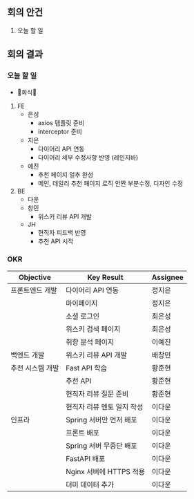 ## 회의 안건

1. 오늘 할 일

## 회의 결과

### 오늘 할 일

- 🥓회식🥂
1. FE
    - 은성
        - axios 템플릿 준비
        - interceptor 준비
    - 지은
        - 다이어리 API 연동
        - 다이어리 세부 수정사항 반영 (레인지바)
    - 예진
        - 추천 페이지 얼추 완성
        - 메인, 데일리 추천 페이지 로직 안짠 부분수정, 디자인 수정
2. BE
    - 다운
    - 창민
        - 위스키 리뷰 API 개발
    - JH
        - 현직자 피드백 반영
        - 추천 API 시작


### OKR

| Objective | Key Result | Assignee |
| --- | --- | --- |
| 프론트엔드 개발 | 다이어리 API 연동 | 정지은 |
|  | 마이페이지 | 정지은 |
|  | 소셜 로그인 | 최은성 |
|  | 위스키 검색 페이지 | 최은성 |
|  | 취향 분석 페이지 | 이예진 |
| 백엔드 개발 | 위스키 리뷰 API 개발 | 배창민 |
| 추천 시스템 개발 | Fast API 학습 | 황준현 |
|  | 추천 API  | 황준현 |
|  | 현직자 리뷰 질문 준비 | 황준현 |
|  | 현직자 리뷰 멘토 일지 작성 | 이다운 |
| 인프라 | Spring 서버만 먼저 배포 | 이다운 |
|  | 프론트 배포 | 이다운 |
|  | Spring 서버 무중단 배포 | 이다운 |
|  | FastAPI 배포 | 이다운 |
|  | Nginx 서버에 HTTPS 적용 | 이다운 |
|  | 더미 데이터 추가 | 이다운 |